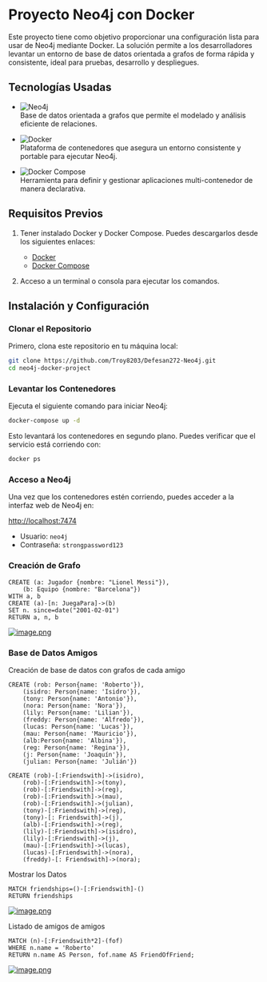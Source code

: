 # Proyecto Neo4j con Docker

Este proyecto tiene como objetivo proporcionar una configuración lista para usar de Neo4j mediante Docker. La solución permite a los desarrolladores levantar un entorno de base de datos orientada a grafos de forma rápida y consistente, ideal para pruebas, desarrollo y despliegues.

## Tecnologías Usadas

- ![Neo4j](https://img.shields.io/badge/Neo4j-008CC1?style=for-the-badge&logo=neo4j&logoColor=white)  
  Base de datos orientada a grafos que permite el modelado y análisis eficiente de relaciones.

- ![Docker](https://img.shields.io/badge/Docker-2496ED?style=for-the-badge&logo=docker&logoColor=white)  
  Plataforma de contenedores que asegura un entorno consistente y portable para ejecutar Neo4j.

- ![Docker Compose](https://img.shields.io/badge/Docker%20Compose-2496ED?style=for-the-badge&logo=docker&logoColor=white)  
  Herramienta para definir y gestionar aplicaciones multi-contenedor de manera declarativa.

## Requisitos Previos

1. Tener instalado Docker y Docker Compose. Puedes descargarlos desde los siguientes enlaces:

   - [Docker](https://www.docker.com/products/docker-desktop)
   - [Docker Compose](https://docs.docker.com/compose/install/)

2. Acceso a un terminal o consola para ejecutar los comandos.

## Instalación y Configuración

### Clonar el Repositorio

Primero, clona este repositorio en tu máquina local:

```bash
git clone https://github.com/Troy8203/Defesan272-Neo4j.git
cd neo4j-docker-project
```

### Levantar los Contenedores

Ejecuta el siguiente comando para iniciar Neo4j:

```bash
docker-compose up -d
```

Esto levantará los contenedores en segundo plano. Puedes verificar que el servicio está corriendo con:

```bash
docker ps
```

### Acceso a Neo4j

Una vez que los contenedores estén corriendo, puedes acceder a la interfaz web de Neo4j en:

[http://localhost:7474](http://localhost:7474)

- Usuario: `neo4j`
- Contraseña: `strongpassword123`

### Creación de Grafo

```cql
CREATE (a: Jugador {nombre: "Lionel Messi"}),
    (b: Equipo {nombre: "Barcelona"})
WITH a, b
CREATE (a)-[n: JuegaPara]->(b)
SET n. since=date("2001-02-01")
RETURN a, n, b
```

[![image.png](https://i.postimg.cc/L6tzVZyy/image.png)](https://postimg.cc/rKp0Vz2W)

### Base de Datos Amigos

Creación de base de datos con grafos de cada amigo

```cql
CREATE (rob: Person{name: 'Roberto'}),
    (isidro: Person{name: 'Isidro'}),
    (tony: Person{name: 'Antonio'}),
    (nora: Person{name: 'Nora'}),
    (lily: Person{name: 'Lilian'}),
    (freddy: Person{name: 'Alfredo'}),
    (lucas: Person{name: 'Lucas'}),
    (mau: Person{name: 'Mauricio'}),
    (alb:Person{name: 'Albina'}),
    (reg: Person{name: 'Regina'}),
    (j: Person{name: 'Joaquín'}),
    (julian: Person{name: 'Julián'})

CREATE (rob)-[:Friendswith]->(isidro),
    (rob)-[:Friendswith]->(tony),
    (rob)-[:Friendswith]->(reg),
    (rob)-[:Friendswith]->(mau),
    (rob)-[:Friendswith]->(julian),
    (tony)-[:Friendswith]->(reg),
    (tony)-[: Friendswith]->(j),
    (alb)-[:Friendswith]->(reg),
    (lily)-[:Friendswith]->(isidro),
    (lily)-[:Friendswith]->(j),
    (mau)-[:Friendswith]->(lucas),
    (lucas)-[:Friendswith]->(nora),
    (freddy)-[: Friendswith]->(nora);
```

Mostrar los Datos

```cql
MATCH friendships=()-[:Friendswith]-()
RETURN friendships
```

[![image.png](https://i.postimg.cc/QtBXX19h/image.png)](https://postimg.cc/ZBSkH9xM)

Listado de amigos de amigos

```cql
MATCH (n)-[:Friendswith*2]-(fof)
WHERE n.name = 'Roberto'
RETURN n.name AS Person, fof.name AS FriendOfFriend;
```

[![image.png](https://i.postimg.cc/y8csxcTT/image.png)](https://postimg.cc/xXfWFkhk)
